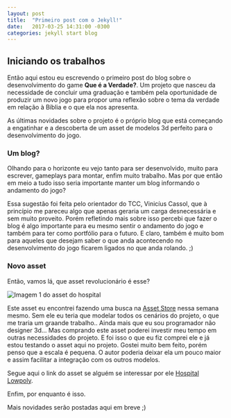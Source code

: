```yaml
---
layout: post
title:  "Primeiro post com o Jekyll!"
date:   2017-03-25 14:31:00 -0300
categories: jekyll start blog
---
```


## Iniciando os trabalhos

Então aqui estou eu escrevendo o primeiro post do blog sobre o desenvolvimento do game **Que é a Verdade?**. Um projeto que nasceu da necessidade de concluir uma graduação e também pela oportunidade de produzir um novo jogo para propor uma reflexão sobre o tema da verdade em relação à Bíblia e o que ela nos apresenta.

As últimas novidades sobre o projeto é o próprio blog que está começando a engatinhar e a descoberta de um asset de modelos 3d perfeito para o desenvolvimento do jogo.

### Um blog?

Olhando para o horizonte eu vejo tanto para ser desenvolvido, muito para escrever, gameplays para montar, enfim muito trabalho. Mas por que então em meio a tudo isso seria importante manter um blog informando o andamento do jogo?

Essa sugestão foi feita pelo orientador do TCC, Vinicíus Cassol, que à princípio me pareceu algo que apenas geraria um carga desnecessária e sem muito proveito. Porém refletindo mais sobre isso percebi que fazer o blog é algo importante para eu mesmo sentir o andamento do jogo e também para ter como portfólio para o futuro. E claro, também é muito bom para aqueles que desejam saber o que anda acontecendo no desenvolvimento do jogo ficarem ligados no que anda rolando. ;)

### Novo asset

Então, vamos lá, que asset revolucionário é esse?

![Imagem 1 do asset do hospital]({{site.base_url}}/assets/img/asset-hospital-1.jpg)

Este asset eu encontrei fazendo uma busca na [Asset Store](https://assetstore.unity3d.com) nessa semana mesmo. Sem ele eu teria que modelar todos os cenários do projeto, o que me traria um graande trabalho.. Ainda mais que eu sou programador não designer 3d... Mas comprando este asset poderei investir meu tempo em outras necessidades do projeto. E foi isso o que eu fiz comprei ele e já estou testando o asset aqui no projeto. Gostei muito bem feito, porém penso que a escala é pequena. O autor poderia deixar ela um pouco maior e assim facilitar a integração com os outros modelos.

Segue aqui o link do asset se alguém se interessar por ele [Hospital Lowpoly](https://www.assetstore.unity3d.com/en/#!/content/82552).

Enfim, por enquanto é isso.

Mais novidades serão postadas aqui em breve ;)
